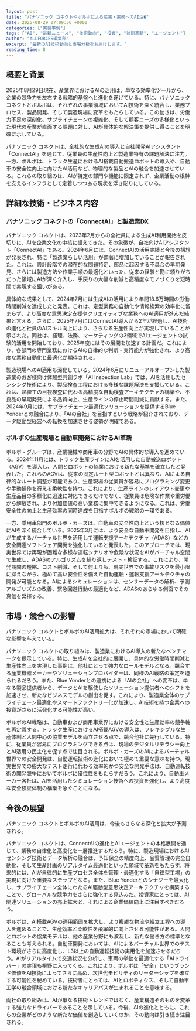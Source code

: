```yaml
---
layout: post
title: "パナソニック コネクトやボルボによる産業・業務へのAI活�"
date: 2025-08-29 07:09:56 +0000
categories: ["実装事例"]
tags: ["AI", "最新ニュース", "技術動向", "投資", "技術革新", "エージェント"]
author: "ALLFORCES編集部"
excerpt: "最新のAI技術動向と市場分析をお届けします。"
reading_time: 8
---
```


## 概要と背景

2025年8月29日現在、産業界におけるAIの活用は、単なる効率化ツールから、企業の競争力を左右する戦略的基盤へと進化を遂げている。特に、パナソニック コネクトとボルボは、それぞれの事業領域においてAI技術を深く統合し、業務プロセス、製品開発、そして製造現場に変革をもたらしている。この動きは、労働力不足の深刻化、サプライチェーンの複雑化、そして顧客ニーズの多様化といった現代の産業が直面する課題に対し、AIが具体的な解決策を提供し得ることを明確に示している。

パナソニック コネクトは、全社的な生成AIの導入と自社開発AIアシスタント「ConnectAI」を通じて、従業員の生産性向上と製造業特有の課題解決に注力。一方、ボルボは、トラック生産におけるAI搭載自動搬送ロボットの導入や、自動車の安全性向上に向けたAI活用など、物理的な製品とAIの融合を加速させている。これらの取り組みは、AIが特定の部門や機能に限定されず、企業活動の根幹を支えるインフラとして定着しつつある現状を浮き彫りにしている。

## 詳細な技術・ビジネス内容

### パナソニック コネクトの「ConnectAI」と製造業DX

パナソニック コネクトは、2023年2月からの全社員による生成AI利用開始を皮切りに、AIを企業文化の中核に据えてきた。その象徴が、自社向けAIアシスタント「ConnectAI」である。2024年6月には、ConnectAIの活用実績と今後の構想が発表され、特に「製造業らしい活用」が顕著に増加していることが報告された。これは、設計段階での潜在的な問題特定、部品に起因する不具合の早期発見、さらには製造方法や作業手順の最適化といった、従来の経験と勘に頼りがちだった領域にAIが深く介入し、手戻りの大幅な削減と高精度なモノづくりを短時間で実現する狙いがある。

具体的な成果として、2024年7月には生成AIの活用により年間18.6万時間の労働時間削減を達成したと発表。これは、定型業務の自動化や情報検索の効率化に留まらず、より高度な意思決定支援やクリエイティブな業務へのAI適用が進んだ結果と言える。さらに、2025年7月にはConnectAI導入から2年が経過し、AI技術の進化と社員のAIスキル向上により、さらなる生産性向上が実現していることが示された。同社は、経理、法務、マーケティングの3領域でAIエージェントの試験的活用を開始しており、2025年度にはその展開を加速する計画だ。これにより、各部門の専門業務におけるAIの自律的な判断・実行能力が強化され、より高度な業務自動化と最適化が期待される。

製造現場へのAI適用も深化している。2024年6月にリニューアルオープンした製造業のお客様向け体験型共創ラボ「AI Inspection Lab」では、AIを活用したセンシング技術により、製品検査工程における多様な課題解決を支援している。これは、熟練工の目視検査に代わる高精度な自動検査アーキテクチャの構築や、不良品の早期発見による品質向上、生産ラインの停止時間削減に貢献する。また、2024年9月には、サプライチェーン最適化ソリューションを提供するBlue Yonderとの融合により、「AIの会社」を目指すという戦略が紹介されており、データ駆動型経営への転換を加速させる姿勢が明確である。

### ボルボの生産現場と自動車開発におけるAI革新

ボルボ・グループは、産業機械や商用車の分野でAIの具体的な導入を進めている。2024年11月には、トラック生産ラインにAIを活用した自動搬送ロボット（AGV）を導入し、人間とロボットの協業における新たな基準を確立したと発表した。これらのAGVは、従来の固定ルート型ロボットとは異なり、AIによる自律的なルート調整が可能であり、生産現場の従業員が容易にプログラミング変更や手動操作を行える柔軟性を持つ。これにより、生産ラインのレイアウト変更や生産品目の多様化に迅速に対応できるだけでなく、従業員は危険な作業や重労働から解放され、より付加価値の高い業務に集中できるようになる。これは、労働安全性の向上と生産効率の同時達成を目指すボルボの戦略の一環である。

一方、乗用車部門のボルボ・カーズは、自動車の安全性向上という核となる価値にAIを深く統合している。2025年3月には、より安全な自動車開発を目指し、AIが生成するバーチャル世界を活用して運転支援アーキテクチャ（ADAS）などの安全関連ソフトウェア開発を強化していると発表した。このアプローチでは、現実世界では再現が困難な多様な運転シナリオや危険な状況をAIがバーチャル空間で生成し、ADASのアルゴリズムを繰り返しテスト・検証する。これにより、開発期間の短縮、コスト削減、そして何よりも、現実世界での事故リスクを最小限に抑えながら、極めて高い安全性を備えた自動運転・運転支援アーキテクチャの開発が可能となる。AIによるシミュレーションは、センサーデータの解析、予測アルゴリズムの改善、緊急回避行動の最適化など、ADASのあらゆる側面でその真価を発揮する。

## 市場・競合への影響

パナソニック コネクトとボルボのAI活用拡大は、それぞれの市場において明確な影響を与えている。

パナソニック コネクトの取り組みは、製造業におけるAI導入の新たなベンチマークを提示している。特に、生成AIを全社的に展開し、具体的な労働時間削減と生産性向上を実現した事例は、他社にとって強力なロールモデルとなる。競合する産業機器メーカーやソリューションプロバイダーは、同様のAI戦略の策定を迫られるだろう。また、Blue Yonderとの連携による「AIの会社」への変革は、単なる製品提供者から、データとAIを駆使したソリューション提供者へのシフトを加速させ、新たなビジネスモデルの創出を促す。これにより、製造業全体のサプライチェーン最適化やスマートファクトリー化が加速し、AI技術を持つ企業への投資がさらに活発化する可能性が高い。

ボルボのAI戦略は、自動車および商用車業界における安全性と生産効率の競争軸を再定義する。トラック生産におけるAI搭載AGVの導入は、フレキシブルな生産体制と人間中心の協業モデルを両立させる点で、競合他社に先行している。特に、従業員が容易にプログラミングできる点は、現場のデジタルリテラシー向上とAI活用の民主化を促す点で注目される。ボルボ・カーズのAIによるバーチャル世界での安全開発は、自動運転技術の進化において極めて重要な意味を持つ。現実世界での膨大なテスト走行に代わる効率的かつ安全な開発手法は、自動運転技術の開発競争においてボルボに優位性をもたらすだろう。これにより、自動車メーカー各社は、AIを活用したシミュレーション技術への投資を強化し、より高度な安全検証体制の構築を急ぐことになる。

## 今後の展望

パナソニック コネクトとボルボのAI活用は、今後もさらなる深化と拡大が予測される。

パナソニック コネクトは、ConnectAIの進化とAIエージェントの本格展開を通じて、業務の自律化と高度化を一層推進するだろう。特に、製造現場におけるAIセンシング技術とデータ解析の融合は、予知保全の精度向上、品質管理の完全自動化、そして生産計画のリアルタイム最適化といった領域で革新をもたらす。将来的には、AIが自律的に生産プロセス全体を管理・最適化する「自律型工場」の実現に向けた重要なステップとなる。また、Blue Yonderとのシナジーを最大化し、サプライチェーン全体にわたるAI駆動型意思決定アーキテクチャを構築することで、グローバルな競争力をさらに強化する見込みだ。投資家にとっては、AI関連ソリューションの売上拡大と、それによる企業価値向上に注目すべきだろう。

ボルボは、AI搭載AGVの適用範囲を拡大し、より複雑な物流や組立工程への導入を進めることで、生産効率と柔軟性を飛躍的に向上させる可能性がある。人間とロボットの協業モデルは、他の産業分野にも波及し、新たな働き方の標準となることも考えられる。自動車開発においては、AIによるバーチャル世界でのテスト環境がさらに高度化し、L3以上の自動運転技術の実用化を加速させるだろう。AIがリアルタイムで交通状況を分析し、車両の挙動を最適化する「AIドライバー」の実現も視野に入ってくる。これにより、ボルボは「安全」というブランド価値をAI技術によってさらに高め、次世代モビリティのリーダーシップを確立する可能性を秘めている。技術者にとっては、AIとロボティクス、そして自動車工学の融合領域における新たなキャリアパスが生まれることを意味する。

両社の取り組みは、AIが単なる技術トレンドではなく、産業構造そのものを変革する強力なドライバーであることを示している。今後、AIの進化とともに、これらの企業がどのような新たな価値を創造していくのか、その動向は引き続き注目される。
